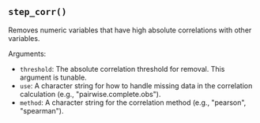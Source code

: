## `step_corr()`

Removes numeric variables that have high absolute correlations with other variables.

Arguments:
* `threshold`: The absolute correlation threshold for removal. This argument is tunable.
* `use`: A character string for how to handle missing data in the correlation calculation (e.g., "pairwise.complete.obs").
* `method`: A character string for the correlation method (e.g., "pearson", "spearman").
